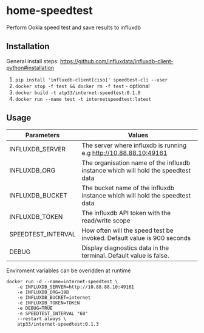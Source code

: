 # home-speedtest
Perform Ookla speed test and save results to influxdb

## Installation
General install steps: https://github.com/influxdata/influxdb-client-python#installation

1. `pip install 'influxdb-client[ciso]' speedtest-cli --user`
2. `docker stop -f test && docker rm -f test` - optional
3. `docker build -t atp33/internet-speedtest:0.1.0`
4. `docker run --name test -t internetspeedtest:latest`

## Usage

| Parameters  |  Values
|---|---
| INFLUXDB_SERVER  |   The server where influxdb is running e.g http://10.88.88.10:49161
| INFLUXDB_ORG  |   The organisation name of the influxdb instance which will hold the speedtest data
| INFLUXDB_BUCKET  |   The bucket name of the influxdb instance which will hold the speedtest data
| INFLUXDB_TOKEN  |   The influxdb API token with the read/write scope
| SPEEDTEST_INTERVAL  |   How often will the speed test be invoked.  Default value is 900 seconds
| DEBUG  |   Display diagnostics data in the terminal.  Default value is false.

Enviroment variables can be overidden at runtime

```
docker run -d --name=internet-speedtest \
    -e INFLUXDB_SERVER=http://10.88.88.10:49161
	-e INFLUXDB_ORG=19B
	-e INFLUXDB_BUCKET=internet
	-e INFLUXDB_TOKEN=TOKEN	
	-e DEBUG=TRUE
	-e SPEEDTEST_INTERVAL "60"
    --restart always \
    atp33/internet-speedtest:0.1.3
```


